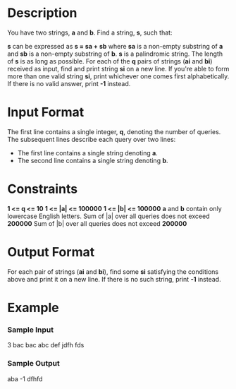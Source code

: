 # Description

You have two strings, **a** and **b**. Find a string, **s**, such that:

**s** can be expressed as **s = sa + sb** where **sa** is a non-empty substring of **a** and **sb** is a non-empty substring of **b**.
**s** is a palindromic string.
The length of **s** is as long as possible.
For each of the **q** pairs of strings (**ai** and **bi**) received as input, find and print string **si** on a new line. If you're able to form more than one valid string **si**, print whichever one comes first alphabetically. If there is no valid answer, print **-1** instead.

# Input Format

The first line contains a single integer, **q**, denoting the number of queries. The subsequent lines describe each query over two lines:
- The first line contains a single string denoting **a**.
- The second line contains a single string denoting **b**.

# Constraints
**1 <= q <= 10** 
**1 <= |a| <= 100000**
**1 <= |b| <= 100000**
**a** and **b** contain only lowercase English letters.
Sum of |a| over all queries does not exceed **200000**
Sum of |b| over all queries does not exceed **200000**

# Output Format

For each pair of strings (**ai** and **bi**), find some **si** satisfying the conditions above and print it on a new line. If there is no such string, print **-1** instead.

# Example

### Sample Input

3
bac
bac
abc
def
jdfh
fds

### Sample Output

aba
-1
dfhfd